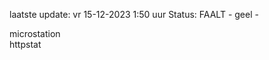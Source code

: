 laatste update: 
vr 15-12-2023  1:50   uur 
Status: FAALT - geel - 
<div class="service Y">microstation</div><div class="service G">httpstat</div>